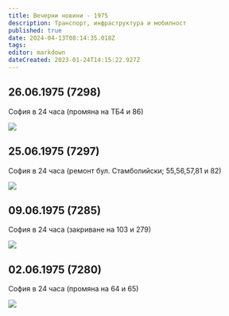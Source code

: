 ```yaml
---
title: Вечерни новини - 1975
description: Транспорт, инфраструктура и мобилност
published: true
date: 2024-04-13T08:14:35.018Z
tags: 
editor: markdown
dateCreated: 2023-01-24T14:15:22.927Z
---
```


## 26.06.1975 (7298)
София в 24 часа (промяна на ТБ4 и 86)


<img src="https://lh3.google.com/u/0/d/1QAtXa4SeYw9pVvV6iaHRz8JaqI5aqN3C">

## 25.06.1975 (7297)
София в 24 часа (ремонт бул. Стамболийски; 55,56,57,81 и 82)

<img src="https://lh3.google.com/u/0/d/1bUjMbv9PB3ITUiVJvCJH4Qit6BgcV4gQ">


## 09.06.1975 (7285)
София в 24 часа (закриване на 103 и 279)

<img src="https://lh3.google.com/u/0/d/1fJ5OqISDEQaOEH4a1XVrq3Fdt_MkAV3G">

## 02.06.1975 (7280)
София в 24 часа (промяна на 64 и 65)


<img src="https://lh3.google.com/u/0/d/116nkGyDT_df_p0CRjg4v9iEBCoNIm5zn">
